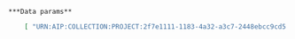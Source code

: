    ***Data params**

```json
    [ "URN:AIP:COLLECTION:PROJECT:2f7e1111-1183-4a32-a3c7-2448ebcc9cd5:V1" ]
```
